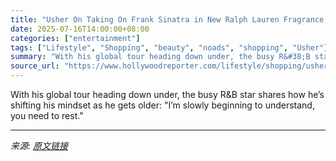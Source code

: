 ```yaml
---
title: "Usher On Taking On Frank Sinatra in New Ralph Lauren Fragrance Campaign, His Workout and Rest Routines"
date: 2025-07-16T14:00:00+08:00
categories: ["entertainment"]
tags: ["Lifestyle", "Shopping", "beauty", "noads", "shopping", "Usher"]
summary: "With his global tour heading down under, the busy R&#38;B star shares how he’s shifting his mindset as he gets older: \"I’m slowly beginning to understand, you need to rest.\""
source_url: "https://www.hollywoodreporter.com/lifestyle/shopping/usher-talks-ralph-lauren-club-new-york-fragrance-campaign-workout-skin-care-rest-schedule-1236316225/"
---
```


With his global tour heading down under, the busy R&#38;B star shares how he’s shifting his mindset as he gets older: "I’m slowly beginning to understand, you need to rest."

---

*来源: [原文链接](https://www.hollywoodreporter.com/lifestyle/shopping/usher-talks-ralph-lauren-club-new-york-fragrance-campaign-workout-skin-care-rest-schedule-1236316225/)*
